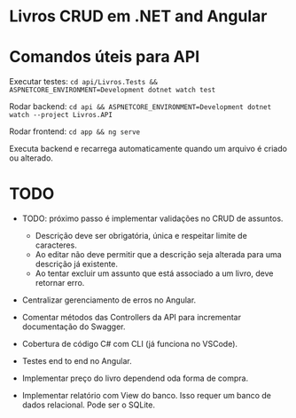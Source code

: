 # Livros CRUD em .NET and Angular

# Comandos úteis para API

Executar testes: `cd api/Livros.Tests && ASPNETCORE_ENVIRONMENT=Development dotnet watch test`

Rodar backend: `cd api && ASPNETCORE_ENVIRONMENT=Development dotnet watch --project Livros.API`

Rodar frontend: `cd app && ng serve`

Executa backend e recarrega automaticamente quando um arquivo é criado ou alterado.

# TODO

- TODO: próximo passo é implementar validações no CRUD de assuntos.

  - Descrição deve ser obrigatória, única e respeitar limite de caracteres.
  - Ao editar não deve permitir que a descrição seja alterada para uma descrição já existente.
  - Ao tentar excluir um assunto que está associado a um livro, deve retornar erro.

- Centralizar gerenciamento de erros no Angular.
- Comentar métodos das Controllers da API para incrementar documentação do Swagger.
- Cobertura de código C# com CLI (já funciona no VSCode).
- Testes end to end no Angular.
- Implementar preço do livro dependend oda forma de compra.
- Implementar relatório com View do banco. Isso requer um banco de dados relacional. Pode ser o SQLite.
